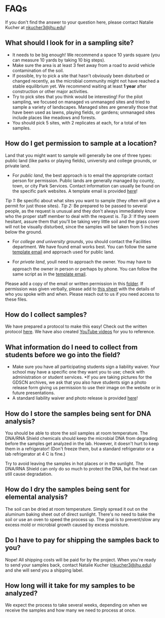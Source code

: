 # FAQs

If you don't find the answer to your question here, please contact Natalie Kucher at nkucher3@jhu.edu!

## What should I look for in a sampling site?
* It needs to be big enough! We recommend a space 10 yards square (you can measure 10 yards by taking 10 big steps).
* Make sure the area is at least 3 feet away from a road to avoid vehicle contamination of the soil.
* If possible, try to pick a site that hasn't obviously been disturbed or changed recently, as the microbial community might not have reached a stable equilibrium yet. We recommend waiting at least **1 year** after construction or other major activities.
* Try to pick sites that you think would be interesting! For the pilot sampling, we focused on managed vs unmanaged sites and tried to sample a variety of landscapes. Managed sites are generally those that have been used as lawns, playing fields, or gardens; unmanaged sites include places like meadows and forests.
* You should pick 5 sites, with 2 replicates at each, for a total of ten samples.


## How do I get permission to sample at a location?
Land that you might want to sample will generally be one of three types: public land (like parks or playing fields), university and college grounds, or private land.
* For _public land_, the best approach is to email the appropriate contact person for permission. Public lands are generally managed by county, town, or city Park Services. Contact information can usually be found on the specific park websites. A template email is provided [here](https://docs.google.com/document/d/1C6bPBZFO2DhANMJHlNXqAMSAMBqpYjXlHl9JMxNAx6k/edit)!

_Tip 1:_ Be specific about what sites you want to sample (they often will give a permit for just those sites).
_Tip 2:_ Be prepared to be passed to several people, as the request is unusual and they don't always immediately know who the proper staff member to deal with the request is.
_Tip 3:_ If they seem hesitant, assure them that you'll be taking very little soil and the grass cover will not be visually disturbed, since the samples will be taken from 5 inches below the ground.

* For _college and university grounds_, you should contact the Facilities department. We have found email works best. You can follow the same [template email](https://docs.google.com/document/d/1C6bPBZFO2DhANMJHlNXqAMSAMBqpYjXlHl9JMxNAx6k/edit) and approach used for public land.

* For _private land_, youll need to approach the owner. You may have to approach the owner in person or perhaps by phone. You can follow the same script as in the [template email](https://docs.google.com/document/d/1C6bPBZFO2DhANMJHlNXqAMSAMBqpYjXlHl9JMxNAx6k/edit).

Please add a copy of the email or written permission in this [folder](https://drive.google.com/drive/folders/1g6zM45aHqtesIy3xc2QoZr_HPXa_NeKD?usp=share_link). If permission was given verbally, please add to [this sheet](https://docs.google.com/spreadsheets/d/1QAGvneJ8bbR3AHK6YUkv3xT3p3NeJ82K_5k3y7jswJI/edit?usp=sharing) with the details of who you spoke with and when. Please reach out to us if you need access to these files.


## How do I collect samples?
We have prepared a protocol to make this easy! Check out the written protocol [here](https://docs.google.com/document/d/1oyFaknksSQEpwN7yGEBuGZaDGN96rKGOaovGsbhlGic/edit#heading=h.rlfcx57l2u2o). We have also created [YouTube videos](https://www.youtube.com/playlist?list=PLzgm426KgvrhheloBdlSWshM9v2VvJEcX) for you to reference.


## What information do I need to collect from students before we go into the field?
* Make sure you have all participating students sign a liability waiver. Your school may have a specific one they want you to use; check with administration or student services. 
*If you are taking pictures for the GDSCN archives, we ask that you also have students sign a photo release form giving us permission to use their image on the website or in future presentations.
* A standard liability waiver and photo release is provided [here](https://docs.google.com/document/d/1QattQqL5CadjMrIrRRz32zNZYbeT5p1sVr2l7RFQl9Y/edit)!


## How do I store the samples being sent for DNA analysis?
You should be able to store the soil samples at room temperature. The DNA/RNA Shield chemicals should keep the microbial DNA from degrading before the samples get analyzed in the lab. However, it doesn't hurt to keep them in a refrigerator! (Don't freeze them, but a standard refrigerator or a lab refrigerator at 4 C is fine.) 

Try to avoid leaving the samples in hot places or in the sunlight. The DNA/RNA Shield can only do so much to protect the DNA, but the heat can still cause degradation.


## How do I dry the samples being sent for elemental analysis?
The soil can be dried at room temperature. Simply spread it out on the aluminum baking sheet out of direct sunlight. There's no need to bake the soil or use an oven to speed the process up. The goal is to prevent/slow any excess mold or microbial growth caused by excess moisture.


## Do I have to pay for shipping the samples back to you?
Nope! All shipping costs will be paid for by the project. When you're ready to send your samples back, contact Natalie Kucher (nkucher3@jhu.edu) and she will send you a shipping label.


## How long will it take for my samples to be analyzed?
We expect the process to take several weeks, depending on when we receive the samples and how many we need to process at once.
